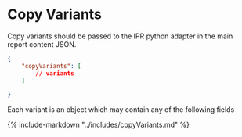 # Copy Variants

Copy variants should be passed to the IPR python adapter in the main report content JSON.

```json
{
    "copyVariants": [
        // variants
    ]

}
```

Each variant is an object which may contain any of the following fields

{%
   include-markdown "../includes/copyVariants.md"
%}
